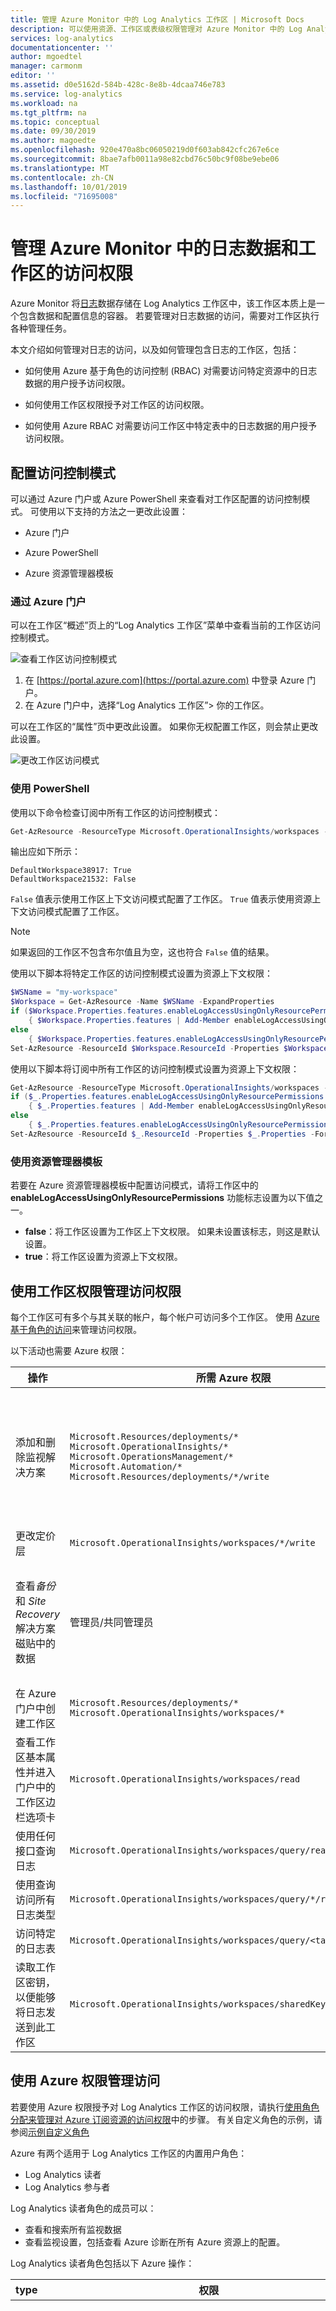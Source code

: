 ```yaml
---
title: 管理 Azure Monitor 中的 Log Analytics 工作区 | Microsoft Docs
description: 可以使用资源、工作区或表级权限管理对 Azure Monitor 中的 Log Analytics 工作区中存储的数据的访问。 本文详细介绍如何完成这些操作。
services: log-analytics
documentationcenter: ''
author: mgoedtel
manager: carmonm
editor: ''
ms.assetid: d0e5162d-584b-428c-8e8b-4dcaa746e783
ms.service: log-analytics
ms.workload: na
ms.tgt_pltfrm: na
ms.topic: conceptual
ms.date: 09/30/2019
ms.author: magoedte
ms.openlocfilehash: 920e470a8bc06050219d0f603ab842cfc267e6ce
ms.sourcegitcommit: 8bae7afb0011a98e82cbd76c50bc9f08be9ebe06
ms.translationtype: MT
ms.contentlocale: zh-CN
ms.lasthandoff: 10/01/2019
ms.locfileid: "71695008"
---
```

# <a name="manage-access-to-log-data-and-workspaces-in-azure-monitor"></a>管理 Azure Monitor 中的日志数据和工作区的访问权限

Azure Monitor 将[日志](data-platform-logs.md)数据存储在 Log Analytics 工作区中，该工作区本质上是一个包含数据和配置信息的容器。 若要管理对日志数据的访问，需要对工作区执行各种管理任务。

本文介绍如何管理对日志的访问，以及如何管理包含日志的工作区，包括：

* 如何使用 Azure 基于角色的访问控制 (RBAC) 对需要访问特定资源中的日志数据的用户授予访问权限。

* 如何使用工作区权限授予对工作区的访问权限。

* 如何使用 Azure RBAC 对需要访问工作区中特定表中的日志数据的用户授予访问权限。

## <a name="configure-access-control-mode"></a>配置访问控制模式

可以通过 Azure 门户或 Azure PowerShell 来查看对工作区配置的访问控制模式。  可使用以下支持的方法之一更改此设置：

* Azure 门户

* Azure PowerShell

* Azure 资源管理器模板

### <a name="from-the-azure-portal"></a>通过 Azure 门户

可以在工作区“概述”页上的“Log Analytics 工作区”菜单中查看当前的工作区访问控制模式。

![查看工作区访问控制模式](media/manage-access/view-access-control-mode.png)

1. 在 [https://portal.azure.com](https://portal.azure.com) 中登录 Azure 门户。
1. 在 Azure 门户中，选择“Log Analytics 工作区”> 你的工作区。

可以在工作区的“属性”页中更改此设置。 如果你无权配置工作区，则会禁止更改此设置。

![更改工作区访问模式](media/manage-access/change-access-control-mode.png)

### <a name="using-powershell"></a>使用 PowerShell

使用以下命令检查订阅中所有工作区的访问控制模式：

```powershell
Get-AzResource -ResourceType Microsoft.OperationalInsights/workspaces -ExpandProperties | foreach {$_.Name + ": " + $_.Properties.features.enableLogAccessUsingOnlyResourcePermissions}
```

输出应如下所示：

```
DefaultWorkspace38917: True
DefaultWorkspace21532: False
```

`False` 值表示使用工作区上下文访问模式配置了工作区。  `True` 值表示使用资源上下文访问模式配置了工作区。

> [!NOTE]
> 如果返回的工作区不包含布尔值且为空，这也符合 `False` 值的结果。
>

使用以下脚本将特定工作区的访问控制模式设置为资源上下文权限：

```powershell
$WSName = "my-workspace"
$Workspace = Get-AzResource -Name $WSName -ExpandProperties
if ($Workspace.Properties.features.enableLogAccessUsingOnlyResourcePermissions -eq $null)
    { $Workspace.Properties.features | Add-Member enableLogAccessUsingOnlyResourcePermissions $true -Force }
else
    { $Workspace.Properties.features.enableLogAccessUsingOnlyResourcePermissions = $true }
Set-AzResource -ResourceId $Workspace.ResourceId -Properties $Workspace.Properties -Force
```

使用以下脚本将订阅中所有工作区的访问控制模式设置为资源上下文权限：

```powershell
Get-AzResource -ResourceType Microsoft.OperationalInsights/workspaces -ExpandProperties | foreach {
if ($_.Properties.features.enableLogAccessUsingOnlyResourcePermissions -eq $null)
    { $_.Properties.features | Add-Member enableLogAccessUsingOnlyResourcePermissions $true -Force }
else
    { $_.Properties.features.enableLogAccessUsingOnlyResourcePermissions = $true }
Set-AzResource -ResourceId $_.ResourceId -Properties $_.Properties -Force
```

### <a name="using-a-resource-manager-template"></a>使用资源管理器模板

若要在 Azure 资源管理器模板中配置访问模式，请将工作区中的 **enableLogAccessUsingOnlyResourcePermissions** 功能标志设置为以下值之一。

* **false**：将工作区设置为工作区上下文权限。 如果未设置该标志，则这是默认设置。
* **true**：将工作区设置为资源上下文权限。

## <a name="manage-access-using-workspace-permissions"></a>使用工作区权限管理访问权限

每个工作区可有多个与其关联的帐户，每个帐户可访问多个工作区。 使用 [Azure 基于角色的访问](../../role-based-access-control/role-assignments-portal.md)来管理访问权限。

以下活动也需要 Azure 权限：

|操作 |所需 Azure 权限 |说明 |
|-------|-------------------------|------|
| 添加和删除监视解决方案 | `Microsoft.Resources/deployments/*` <br> `Microsoft.OperationalInsights/*` <br> `Microsoft.OperationsManagement/*` <br> `Microsoft.Automation/*` <br> `Microsoft.Resources/deployments/*/write` | 需要在资源组或订阅级别授予这些权限。 |
| 更改定价层 | `Microsoft.OperationalInsights/workspaces/*/write` | |
| 查看*备份* 和 *Site Recovery* 解决方案磁贴中的数据 | 管理员/共同管理员 | 访问通过经典部署模型部署的资源 |
| 在 Azure 门户中创建工作区 | `Microsoft.Resources/deployments/*` <br> `Microsoft.OperationalInsights/workspaces/*` ||
| 查看工作区基本属性并进入门户中的工作区边栏选项卡 | `Microsoft.OperationalInsights/workspaces/read` ||
| 使用任何接口查询日志 | `Microsoft.OperationalInsights/workspaces/query/read` ||
| 使用查询访问所有日志类型 | `Microsoft.OperationalInsights/workspaces/query/*/read` ||
| 访问特定的日志表 | `Microsoft.OperationalInsights/workspaces/query/<table_name>/read` ||
| 读取工作区密钥，以便能够将日志发送到此工作区 | `Microsoft.OperationalInsights/workspaces/sharedKeys/action` ||

## <a name="manage-access-using-azure-permissions"></a>使用 Azure 权限管理访问

若要使用 Azure 权限授予对 Log Analytics 工作区的访问权限，请执行[使用角色分配来管理对 Azure 订阅资源的访问权限](../../role-based-access-control/role-assignments-portal.md)中的步骤。 有关自定义角色的示例，请参阅[示例自定义角色](#custom-role-examples)

Azure 有两个适用于 Log Analytics 工作区的内置用户角色：

* Log Analytics 读者
* Log Analytics 参与者

Log Analytics 读者角色的成员可以：

* 查看和搜索所有监视数据
* 查看监视设置，包括查看 Azure 诊断在所有 Azure 资源上的配置。

Log Analytics 读者角色包括以下 Azure 操作：

| type    | 权限 | 描述 |
| ------- | ---------- | ----------- |
| 操作 | `*/read`   | 能够查看所有 Azure 资源和资源配置。 包括查看： <br> 虚拟机扩展状态 <br> Azure 诊断在资源上的配置 <br> 所有资源的所有属性和设置。 <br> 对于工作区，它允许使用完全不受限制的权限来读取工作区设置，并对数据执行查询。 请参阅上述更细化的选项。 |
| 操作 | `Microsoft.OperationalInsights/workspaces/analytics/query/action` | 已弃用，无需将其分配给用户。 |
| 操作 | `Microsoft.OperationalInsights/workspaces/search/action` | 已弃用，无需将其分配给用户。 |
| 操作 | `Microsoft.Support/*` | 能够打开支持案例 |
|非操作 | `Microsoft.OperationalInsights/workspaces/sharedKeys/read` | 防止读取工作区密钥，该密钥是使用数据集合 API 和安装代理所必需的。 这可以防止用户向工作区添加新资源 |

Log Analytics 参与者角色的成员可以：

* 像 Log Analytics 读者一样读取所有监视数据
* 创建和配置自动化帐户
* 添加和删除管理解决方案

    > [!NOTE]
    > 若要成功执行最后两个操作，需要在资源组或订阅级别授予此权限。

* 读取存储帐户密钥
* 从 Azure 存储配置日志收集
* 编辑 Azure 资源的监视设置，包括
  * 将 VM 扩展添加到 VM
  * 在所有 Azure 资源上配置 Azure 诊断

> [!NOTE]
> 可以使用此功能向虚拟机添加虚拟机扩展，获取对虚拟机的完全控制。

Log Analytics 参与者角色包括以下 Azure 操作：

| 权限 | 描述 |
| ---------- | ----------- |
| `*/read`     | 能够查看所有资源和资源配置。 包括查看： <br> 虚拟机扩展状态 <br> Azure 诊断在资源上的配置 <br> 所有资源的所有属性和设置。 <br> 对于工作区，它允许使用完全不受限制的权限来读取工作区设置，并对数据执行查询。 请参阅上述更细化的选项。 |
| `Microsoft.Automation/automationAccounts/*` | 能够创建和配置 Azure 自动化帐户，包括添加和编辑 runbook |
| `Microsoft.ClassicCompute/virtualMachines/extensions/*` <br> `Microsoft.Compute/virtualMachines/extensions/*` | 添加、更新和删除虚拟机扩展，包括 Microsoft Monitoring Agent 扩展和 OMS Agent for Linux 扩展 |
| `Microsoft.ClassicStorage/storageAccounts/listKeys/action` <br> `Microsoft.Storage/storageAccounts/listKeys/action` | 查看存储帐户密钥。 在将 Log Analytics 配置为从 Azure 存储帐户读取日志时需要 |
| `Microsoft.Insights/alertRules/*` | 添加、更新和删除警报规则 |
| `Microsoft.Insights/diagnosticSettings/*` | 添加、更新和删除 Azure 资源上的诊断设置 |
| `Microsoft.OperationalInsights/*` | 为 Log Analytics 工作区添加、更新和删除配置。 若要编辑工作区高级设置，用户需要 `Microsoft.OperationalInsights/workspaces/write`。 |
| `Microsoft.OperationsManagement/*` | 添加和删除管理解决方案 |
| `Microsoft.Resources/deployments/*` | 创建和删除部署。 添加和删除解决方案、工作区和自动化帐户所必需 |
| `Microsoft.Resources/subscriptions/resourcegroups/deployments/*` | 创建和删除部署。 添加和删除解决方案、工作区和自动化帐户所必需 |

若要添加和删除用户角色的用户，必须拥有 `Microsoft.Authorization/*/Delete` 和 `Microsoft.Authorization/*/Write` 权限。

使用这些角色为用户提供不同范围的访问权限：

* 订阅 - 访问订阅中的所有工作区
* 资源组 - 访问资源组中的所有工作区
* 资源 - 仅访问指定工作区

应在资源（工作区）级别执行分配，以确保准确的访问控制。  使用[自定义角色](../../role-based-access-control/custom-roles.md)，创建具有所需的特定权限的角色。

### <a name="resource-permissions"></a>资源权限

当用户使用资源上下文访问权限查询工作区中的日志时，他们对资源拥有以下权限：

| 权限 | 描述 |
| ---------- | ----------- |
| `Microsoft.Insights/logs/<tableName>/read`<br><br>例如：<br>`Microsoft.Insights/logs/*/read`<br>`Microsoft.Insights/logs/Heartbeat/read` | 可以查看资源的所有日志数据。  |
| `Microsoft.Insights/diagnosticSettings/write` | 可配置诊断设置以允许设置此资源的日志。 |

`/read` 权限通常是从含有 _\*/read 或_ _\*_ 权限的角色授予的，例如内置的[读取者](../../role-based-access-control/built-in-roles.md#reader)和[参与者](../../role-based-access-control/built-in-roles.md#contributor)角色。 请注意，含有特定操作的自定义角色或专用内置角色可能没有此权限。

若要针对不同的表创建不同的访问控制，请参阅下面的[定义按表进行的访问控制](#table-level-rbac)。

## <a name="custom-role-examples"></a>自定义角色示例

1. 若要授予用户访问其资源的日志数据的权限，请执行以下操作：

    * 将工作区访问控制模式配置为**使用工作区或资源权限**

    * 向用户授予对其资源的 @no__t 0 或 @no__t 权限。 如果已在工作区中为其分配了[Log Analytics 读取](../../role-based-access-control/built-in-roles.md#reader)者角色，则该角色就已足够。

2. 若要授予用户对其资源中的日志数据的访问权限并将其资源配置为向工作区发送日志，请执行以下操作：

    * 将工作区访问控制模式配置为**使用工作区或资源权限**

    * 向用户授予对工作区的以下权限： `Microsoft.OperationalInsights/workspaces/read` 和 `Microsoft.OperationalInsights/workspaces/sharedKeys/action`。 如果具有这些权限，用户将无法执行任何工作区级查询。 它们只能枚举工作区，并将其用作诊断设置或代理配置的目标。

    * 向用户授予对其资源的以下权限： `Microsoft.Insights/logs/*/read` 和 `Microsoft.Insights/diagnosticSettings/write`。 如果已为其分配 "[参与者 Log Analytics](../../role-based-access-control/built-in-roles.md#contributor) " 角色，则分配有 "读取者" 角色，或对此资源授予了 @no__t 1 权限，这就足够了。

3. 若要授予用户对其资源中的日志数据的访问权限，而不能读取安全事件和发送数据，请执行以下操作：

    * 将工作区访问控制模式配置为**使用工作区或资源权限**

    * 向用户授予对其资源的以下权限： `Microsoft.Insights/logs/*/read`。

    * 添加以下 NonAction 以阻止用户读取 SecurityEvent 类型： `Microsoft.Insights/logs/SecurityEvent/read`。 NonAction 应与提供读取权限的操作具有相同的自定义角色（`Microsoft.Insights/logs/*/read`）。 如果用户从分配给此资源的另一个角色或向订阅或资源组中继承读取操作，则他们将能够读取所有日志类型。 如果它们继承了 @no__t 为例（例如，具有 "读取者" 或 "参与者" 角色），则也是如此。

4. 若要授予用户对其资源中的日志数据的访问权限并读取所有 Azure AD 登录并从工作区读取更新管理解决方案日志数据，请执行以下操作：

    * 将工作区访问控制模式配置为**使用工作区或资源权限**

    * 向用户授予对工作区的以下权限： 

        * `Microsoft.OperationalInsights/workspaces/read` –必需，以便使用可以枚举工作区并在 Azure 门户中打开工作区边栏选项卡
        * `Microsoft.OperationalInsights/workspaces/query/read` –每个可以执行查询的用户都需要
        * `Microsoft.OperationalInsights/workspaces/query/SigninLogs/read` –能够读取登录日志 Azure AD
        * `Microsoft.OperationalInsights/workspaces/query/Update/read` –能够读取解决方案日志更新管理
        * `Microsoft.OperationalInsights/workspaces/query/UpdateRunProgress/read` –能够读取解决方案日志更新管理
        * `Microsoft.OperationalInsights/workspaces/query/UpdateSummary/read` –能够读取更新管理日志
        * `Microsoft.OperationalInsights/workspaces/query/Heartbeat/read` –需要能够使用更新管理解决方案
        * `Microsoft.OperationalInsights/workspaces/query/ComputerGroup/read` –需要能够使用更新管理解决方案

    * 向用户授予对其资源的以下权限： `*/read`，分配给 "读者" 角色，或 `Microsoft.Insights/logs/*/read`。 

## <a name="table-level-rbac"></a>表级 RBAC

使用**表级 RBAC** 可以针对 Log Analytics 工作区中的数据定义更精细的控制，此外还能分配其他权限。 使用此控制措施可以定义仅供特定一组用户访问的特定数据类型。

使用 [Azure 自定义角色](../../role-based-access-control/custom-roles.md)实现表访问控制，以授予或拒绝对工作区中特定[表](../log-query/logs-structure.md)的访问权限。 无论用户的[访问模式](design-logs-deployment.md#access-mode)是什么，这些角色都会应用到使用工作区上下文或者资源上下文[访问控制模式](design-logs-deployment.md#access-control-mode)的工作区。

使用以下操作创建[自定义角色](../../role-based-access-control/custom-roles.md)，以定义对表访问控制的访问权限。

* 若要授予对某个表的访问权限，请将该表包含在角色定义的 **Actions** 节中。
* 若要拒绝对某个表的访问权限，请将该表包含在角色定义的 **NotActions** 节中。
* 使用 * 可指定所有表。

例如，若要创建一个有权访问 _Heartbeat_ 和 _AzureActivity_ 表的角色，请使用以下操作创建自定义角色：

```
"Actions":  [
              "Microsoft.OperationalInsights/workspaces/query/Heartbeat/read",
              "Microsoft.OperationalInsights/workspaces/query/AzureActivity/read"
  ],
```

若要创建一个只有权访问 _SecurityBaseline_，而无权访问其他任何表的角色，请使用以下操作创建自定义角色：

```
    "Actions":  [
        "Microsoft.OperationalInsights/workspaces/query/SecurityBaseline/read"
    ],
    "NotActions":  [
        "Microsoft.OperationalInsights/workspaces/query/*/read"
    ],
```

### <a name="custom-logs"></a>自定义日志

 自定义日志是基于自定义日志和 HTTP 数据收集器 API 等数据源创建的。 识别日志类型的最简单方法是查看[日志架构中的自定义日志](../log-query/get-started-portal.md#understand-the-schema)下所列的表。

 目前无法授予或拒绝对单个自定义日志的访问权限，但可以授予或拒绝对所有自定义日志的访问权限。 若要创建一个有权访问所有自定义日志的角色，请使用以下操作创建自定义角色：

```
    "Actions":  [
        "Microsoft.OperationalInsights/workspaces/query/Tables.Custom/read"
    ],
```

### <a name="considerations"></a>注意事项

* 如果为某个用户授予全局读取权限以及含有 _\*/read_ 操作的标准“读取者”或“参与者”角色，则会替代按表进行的访问控制，并向该用户授予所有日志数据的访问权限。
* 如果为某个用户授予按表访问权限但未授予其他任何权限，则该用户可以通过 API 访问日志数据，但不能通过 Azure 门户进行访问。 若要从 Azure 门户提供访问权限，请使用“Log Analytics 读取者”作为用户的基本角色。
* 无论其他任何权限设置如何，订阅管理员都有权访问所有数据类型。
* 应用按表进行的访问控制时，工作区所有者被视为类似于其他任何用户。
* 应该将角色分配到安全组而不是个人用户，以减少分配数目。 这还有助于使用现有的组管理工具来配置和验证访问权限。

## <a name="next-steps"></a>后续步骤

* 请参阅 [Log Analytics 代理概述](../../azure-monitor/platform/log-analytics-agent.md)，以从数据中心或其他云环境中的计算机收集数据。

* 请参阅[收集有关 Azure 虚拟机的数据](../../azure-monitor/learn/quick-collect-azurevm.md)，以配置 Azure VM 的数据收集。
